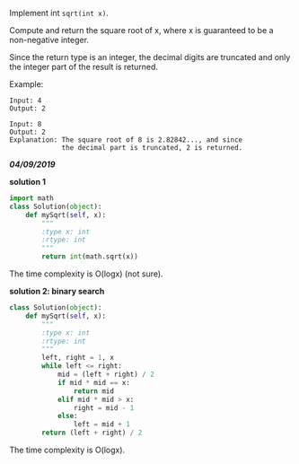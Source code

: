 Implement int `sqrt(int x)`.

Compute and return the square root of x, where x is guaranteed to be a non-negative integer.

Since the return type is an integer, the decimal digits are truncated and only the integer part of the result is returned.

Example:
```
Input: 4
Output: 2
```

```
Input: 8
Output: 2
Explanation: The square root of 8 is 2.82842..., and since 
             the decimal part is truncated, 2 is returned.
```

***04/09/2019***

**solution 1**
```python
import math
class Solution(object):
    def mySqrt(self, x):
        """
        :type x: int
        :rtype: int
        """
        return int(math.sqrt(x))
```
The time complexity is O(logx) (not sure).

**solution 2: binary search**
```python
class Solution(object):
    def mySqrt(self, x):
        """
        :type x: int
        :rtype: int
        """
        left, right = 1, x
        while left <= right:
            mid = (left + right) / 2
            if mid * mid == x:
                return mid
            elif mid * mid > x:
                right = mid - 1
            else:
                left = mid + 1
        return (left + right) / 2
```
The time complexity is O(logx).

